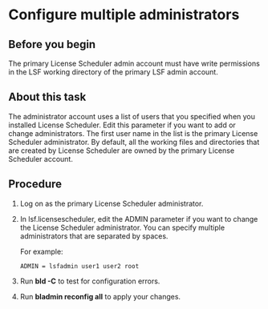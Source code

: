 # Configure multiple administrators

## Before you begin

The primary License Scheduler admin account must have write permissions in the LSF working directory of the primary LSF admin account.

## About this task

The administrator account uses a list of users that you specified when you installed License Scheduler. Edit this parameter if you want to add or change administrators. The first user name in the list is the primary License Scheduler administrator. By default, all the working files and directories that are created by License Scheduler are owned by the primary License Scheduler account.

## Procedure

1. Log on as the primary License Scheduler administrator.

2. In lsf.licensescheduler, edit the ADMIN parameter if you want to change the License Scheduler administrator. You can specify multiple administrators that are separated by spaces.

   For example:

   `ADMIN = lsfadmin user1 user2 root`

3. Run **bld -C** to test for configuration errors.

4. Run **bladmin reconfig all** to apply your changes.